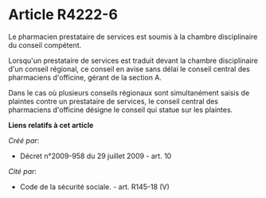 # Article R4222-6

Le pharmacien prestataire de services est soumis à la chambre disciplinaire du conseil compétent. 

Lorsqu'un prestataire de services est traduit devant la chambre disciplinaire d'un conseil régional, ce conseil en avise sans
délai le conseil central des pharmaciens d'officine, gérant de la section A. 

Dans le cas où plusieurs conseils régionaux sont simultanément saisis de plaintes contre un prestataire de services, le
conseil central des pharmaciens d'officine désigne le conseil qui statue sur les plaintes.

**Liens relatifs à cet article**

_Créé par_:

  - Décret n°2009-958 du 29 juillet 2009 - art. 10

_Cité par_:

  - Code de la sécurité sociale. - art. R145-18 (V)
